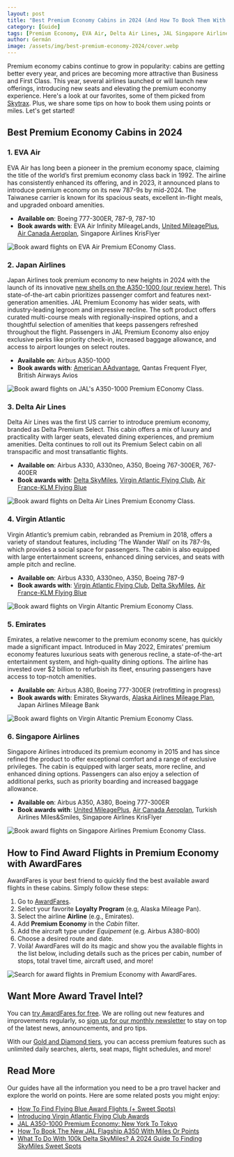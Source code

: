 ```yaml
---
layout: post
title: "Best Premium Economy Cabins in 2024 (And How To Book Them With Points)"
category: [Guide]
tags: [Premium Economy, EVA Air, Delta Air Lines, JAL Singapore Airlines, Virgin Atlantic]
author: Germán
image: /assets/img/best-premium-economy-2024/cover.webp
---
```


Premium economy cabins continue to grow in popularity: cabins are getting better every year, and prices are becoming more attractive than Business and First Class. This year, several airlines launched or will launch new offerings, introducing new seats and elevating the premium economy experience. Here's a look at our favorites, some of them picked from [Skytrax](https://skytraxratings.com/). Plus, we share some tips on how to book them using points or miles. Let's get started!

## Best Premium Economy Cabins in 2024

### 1. EVA Air

EVA Air has long been a pioneer in the premium economy space, claiming the title of the world’s first premium economy class back in 1992. The airline has consistently enhanced its offering, and in 2023, it announced plans to introduce premium economy on its new 787-9s by mid-2024. The Taiwanese carrier is known for its spacious seats, excellent in-flight meals, and upgraded onboard amenities.

* **Available on**: Boeing 777-300ER, 787-9, 787-10
* **Book awards with**: EVA Air Infinity MileageLands, [United MileagePlus](https://awardfares.com/search?..;z:united), [Air Canada Aeroplan](https://awardfares.com/search?..;z:aeroplan), Singapore Airlines KrisFlyer

<img src="../assets/img/best-premium-economy-2024/eva.avif" alt="Book award flights on EVA Air Premium EConomy Class." class="noborder"/>

### 2. Japan Airlines

Japan Airlines took premium economy to new heights in 2024 with the launch of its innovative [new shells on the A350-1000 (our review here)](https://blog.awardfares.com/jal-a350-premium-economy-review/). This state-of-the-art cabin prioritizes passenger comfort and features next-generation amenities. JAL Premium Economy has wider seats, with industry-leading legroom and impressive recline. The soft product offers curated multi-course meals with regionally-inspired options, and a thoughtful selection of amenities that keeps passengers refreshed throughout the flight. Passengers in JAL Premium Economy also enjoy exclusive perks like priority check-in, increased baggage allowance, and access to airport lounges on select routes.

* **Available on**: Airbus A350-1000
* **Book awards with**: [American AAdvantage](https://awardfares.com/search?..;z:aadvantage), Qantas Frequent Flyer, British Airways Avios

<img src="../assets/img/best-premium-economy-2024/jal.webp" alt="Book award flights on JAL's A350-1000 Premium EConomy Class." class="noborder"/>

### 3. Delta Air Lines

Delta Air Lines was the first US carrier to introduce premium economy, branded as Delta Premium Select. This cabin offers a mix of luxury and practicality with larger seats, elevated dining experiences, and premium amenities. Delta continues to roll out its Premium Select cabin on all transpacific and most transatlantic flights.

* **Available on**: Airbus A330, A330neo, A350, Boeing 767-300ER, 767-400ER
* **Book awards with**: [Delta SkyMiles](https://awardfares.com/search?..;z:delta), [Virgin Atlantic Flying Club](https://awardfares.com/search?..;z:flyingclub), [Air France-KLM Flying Blue](https://awardfares.com/search?..;z:flyingblue)

<img src="../assets/img/best-premium-economy-2024/delta.webp" alt="Book award flights on Delta Air Lines Premium Economy Class." class="noborder"/>

### 4. Virgin Atlantic

Virgin Atlantic’s premium cabin, rebranded as Premium in 2018, offers a variety of standout features, including ‘The Wander Wall’ on its 787-9s, which provides a social space for passengers. The cabin is also equipped with large entertainment screens, enhanced dining services, and seats with ample pitch and recline.

* **Available on**: Airbus A330, A330neo, A350, Boeing 787-9
* **Book awards with**: [Virgin Atlantic Flying Club](https://awardfares.com/search?..;z:flyingclub), [Delta SkyMiles](https://awardfares.com/search?..;z:delta), [Air France-KLM Flying Blue](https://awardfares.com/search?..;z:flyingblue)

<img src="../assets/img/best-premium-economy-2024/virgin.webp" alt="Book award flights on Virgin Altantic Premium Economy Class." class="noborder"/>

### 5. Emirates

Emirates, a relative newcomer to the premium economy scene, has quickly made a significant impact. Introduced in May 2022, Emirates’ premium economy features luxurious seats with generous recline, a state-of-the-art entertainment system, and high-quality dining options. The airline has invested over $2 billion to refurbish its fleet, ensuring passengers have access to top-notch amenities.

* **Available on**: Airbus A380, Boeing 777-300ER (retrofitting in progress)
* **Book awards with**: Emirates Skywards, [Alaska Airlines Mileage Plan](https://awardfares.com/search?..;z:alaska), Japan Airlines Mileage Bank

<img src="../assets/img/best-premium-economy-2024/emirates.webp" alt="Book award flights on Virgin Altantic Premium Economy Class." class="noborder"/>

### 6. Singapore Airlines

Singapore Airlines introduced its premium economy in 2015 and has since refined the product to offer exceptional comfort and a range of exclusive privileges. The cabin is equipped with larger seats, more recline, and enhanced dining options. Passengers can also enjoy a selection of additional perks, such as priority boarding and increased baggage allowance.

* **Available on**: Airbus A350, A380, Boeing 777-300ER
* **Book awards with**: [United MileagePlus](https://awardfares.com/search?..;z:united), [Air Canada Aeroplan](https://awardfares.com/search?..;z:aeroplan), Turkish Airlines Miles&Smiles, Singapore Airlines KrisFlyer

<img src="../assets/img/best-premium-economy-2024/singapore.webp" alt="Book award flights on Singapore Airlines Premium Economy Class." class="noborder"/>

## How to Find Award Flights in Premium Economy with AwardFares

AwardFares is your best friend to quickly find the best available award flights in these cabins. Simply follow these steps:

1. Go to [AwardFares](https://awardfares.com/search).
2. Select your favorite **Loyalty Program** (e.g, Alaska Mileage Pan).
3. Select the airline **Airline** (e.g., Emirates).
4. Add **Premium Economy** in the *Cabin* filter.
5. Add the aircraft type under *Equipement* (e.g. Airbus A380-800)
6. Choose a desired route and date.
7. Voilà! AwardFares will do its magic and show you the available flights in the list below, including details such as the prices per cabin, number of stops, total travel time, aircraft used, and more!

<img src="../assets/img/best-premium-economy-2024/search.webp" alt="Search for award flights in Premium Economy with AwardFares." class="noborder"/>

## Want More Award Travel Intel?

You can [try AwardFares for free](https://awardfares.com/). We are rolling out new features and improvements regularly, so [sign up for our monthly newsletter](https://awardfares.com/newsletter) to stay on top of the latest news, announcements, and pro tips.

With our [Gold and Diamond tiers](https://awardfares.com/pricing), you can access premium features such as unlimited daily searches, alerts, seat maps, flight schedules, and more!

## Read More

Our guides have all the information you need to be a pro travel hacker and explore the world on points. Here are some related posts you might enjoy:

* [How To Find Flying Blue Award Flights (+ Sweet Spots)](https://blog.awardfares.com/flying-blue-guide/)
* [Introducing Virgin Atlantic Flying Club Awards](https://blog.awardfares.com/introducing-flying-club/)
* [JAL A350-1000 Premium Economy: New York To Tokyo](https://blog.awardfares.com/jal-a350-premium-economy-review/)
* [How To Book The New JAL Flagship A350 With Miles Or Points](https://blog.awardfares.com/jal-flagship-a350/)
* [What To Do With 100k Delta SkyMiles? A 2024 Guide To Finding SkyMiles Sweet Spots](https://blog.awardfares.com/100k-skymiles/)